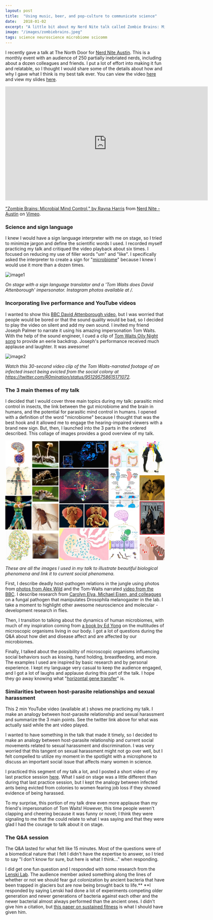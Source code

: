 ```yaml
---
layout: post
title:  "Using music, beer, and pop-culture to communicate science"
date:   2018-01-02
excerpt: "A little bit about my Nerd Nite talk called Zombie Brains: Microbial Mind Control"
image: "/images/zombiebrains.jpeg"
tags: science neuroscience microbiome scicomm
---
```


I recently gave a talk at The North Door for [Nerd Nite Austin][1]. This is a monthly event with an audience of 250 partially inebriated nerds, including about a dozen colleagues and friends. I put a lot of effort into making it fun and relatable, so I thought I would share some of the details about how and why I gave what I think is my best talk ever. You can view the video [here][6] and view my slides [here][2].
 
<script async class="speakerdeck-embed" data-id="162320df6cf14f0e8e84345ae98d2edb" data-ratio="1.33333333333333" src="//speakerdeck.com/assets/embed.js"></script>

<iframe src="https://player.vimeo.com/video/260702233" width="640" height="360" frameborder="0" webkitallowfullscreen mozallowfullscreen allowfullscreen></iframe>
<p><a href="https://vimeo.com/260702233">&quot;Zombie Brains: Microbial Mind Control,&quot; by Rayna Harris</a> from <a href="https://vimeo.com/nerdniteaustin">Nerd Nite - Austin</a> on <a href="https://vimeo.com">Vimeo</a>.</p>

### Science and sign language

I knew I would have a sign language interpreter with me on stage, so I tried to minimize jargon and define the scientific words I used. I recorded myself practicing my talk and critiqued the video playback about six times. I focused on reducing my use of filler words "um" and "like". I specifically asked the interpreter to create a sign for "[microbiome][3]" because I knew I would use it more than a dozen times.


![image1](/images/zombieinsta.jpg)

_On stage with a sign language translator and a 'Tom Waits does David Attenborough' impersonator. Instagram photos available at /._

### Incorporating live performance and YouTube videos

I wanted to show this [BBC David Attenborough video][4], but I was worried that people would be bored or that the sound quality would be bad, so I decided to play the video on silent and add my own sound. I invited my friend Joseph Palmer to narrate it using his amazing impersonation Tom Waits. With the help of the sound engineer, I cued a clip of [Tom Waits Oily Night song][5] to provide an eerie backdrop. Joseph's performance received much applause and laughter. It was awesome!

![image2](/images/zombietwitter.jpg)

_Watch this 30-second video clip of the Tom Waits-narrated footage of an infected insect being evicted from the social colony at https://twitter.com/R0mination/status/951295758615171072._

### The 3 main themes of my talk

I decided that I would cover three main topics during my talk: parasitic mind control in insects, the link between the gut microbiome and the brain in humans, and the potential for parasitic mind control in humans. I opened with a definition of the word "microbiome" because I thought that was the best hook and it allowed me to engage the hearing-impaired viewers with a brand new sign. But, then, I launched into the 3 parts in the ordered described. This collage of images provides a good overview of my talk.

![image3](/images/zombiebrains.jpeg)

_These are all the images I used in my talk to illustrate beautiful biological phenomena and link it to current social phenomena._

First, I describe deadly host-pathogen relations in the jungle using photos from [photos from Alex Wild][7] and the Tom-Waits narrated [video from the BBC][4]. I describe research from [Carolyn Elya, Michael Eisen, and colleagues][8] on a fungal pathogen that manipulates Drosophila melanogaster in the lab. I take a moment to highlight other awesome neuroscience and molecular -development research in flies.

Then, I transition to talking about the dynamics of human microbiomes, with much of my inspiration coming from [a book by Ed Yong][9] on the multitudes of microscopic organisms living in our body. I got a lot of questions during the Q&A about how diet and disease affect and are affected by our microbiomes.

Finally, I talked about the possibility of microscopic organisms influencing social behaviors such as kissing, hand holding, breastfeeding, and more. The examples I used are inspired by basic research and by personal experience. I kept my language very casual to keep the audience engaged, and I got a lot of laughs and applause during this part of the talk. I hope they go away knowing what "[horizontal gene transfer][10]" is.

### Similarities between host-parasite relationships and sexual harassment

This 2 min YouTube video (available at ) shows me practicing my talk. I make an analogy between host-parasite relationship and sexual harassment and summarize the 3 main points. See the twitter link above for what was actually said while the ant video played.

I wanted to have something in the talk that made it timely, so I decided to make an analogy between host-parasite relationship and current social movements related to sexual harassment and discrimination. I was very worried that this tangent on sexual harassment might not go over well, but I felt compelled to utilize my moment in the spotlight with a microphone to discuss an important social issue that affects many women in science.

I practiced this segment of my talk a lot, and I posted a short video of my last practice session [here][11]. What I said on stage was a little different than during that last practice session, but I kept the analogy between infected ants being evicted from colonies to women fearing job loss if they showed evidence of being harassed.

To my surprise, this portion of my talk drew even more applause than my friend's impersonation of Tom Waits! However, this time people weren't clapping and cheering because it was funny or novel; I think they were signaling to me that the could relate to what I was saying and that they were glad I had the courage to talk about it on stage.

### The Q&A session

The Q&A lasted for what felt like 15 minutes. Most of the questions were of a biomedical nature that I felt I didn't have the expertise to answer, so I tried to say "I don't know for sure, but here is what I think…" when responding.

I did get one fun question and I responded with some research from the [Lenski Lab][12]. The audience member asked something along the lines of whether or not we should fear gut colonization by ancient bacteria that have been trapped in glaciers but are now being brought back to life.** **I responded by saying Lenski had done a lot of experiments competing older generation and newer generations of bacteria against each other and the newer bacterial almost always performed than the ancient ones. I didn't give him a citation, but [this paper on sustained fitness][13] is what I should have given him.


[1]: https://austin.nerdnite.com/
[2]: https://speakerdeck.com/raynamharris/zombie-brains-microbial-mind-control.
[3]: http://learn.genetics.utah.edu/content/microbiome/
[4]: https://www.youtube.com/watch?v=XuKjBIBBAL8
[5]: https://soundcloud.com/tomwaits/oily-night
[6]: https://vimeo.com/260702233
[7]: http://www.alexanderwild.com
[8]: https://www.biorxiv.org/content/early/2017/12/10/232140
[9]: https://www.amazon.com/Contain-Multitudes-Microbes-Within-Grander/dp/0062368591
[10]: https://en.wikipedia.org/wiki/Horizontal_gene_transfer
[11]: https://youtu.be/A8jjRpE0oLQ
[12]: https://en.wikipedia.org/wiki/Richard_Lenski
[13]: https://medium.com/Sustained%20fitness%20gains%20and%20variability%20in%20fitness%20trajectories%20in%20the%20long-term%20evolution%20experiment%20with%20Escherichia%20coli
